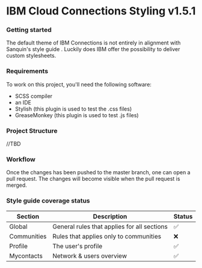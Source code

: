 # IBM Cloud Connections Styling v1.5.1

### Getting started
The default theme of IBM Connections is not entirely in alignment with Sanquin's style guide . Luckily does IBM offer the possibility to deliver custom stylesheets.

### Requirements
 To work on this project, you'll need the following software:
  - SCSS compiler
  - an IDE
  - Stylish (this plugin is used to test the .css files)
  - GreaseMonkey (this plugin is used to test .js files)

### Project Structure
//TBD

### Workflow
Once the changes has been pushed to the master branch, one can open a pull request. The changes will become visible when the pull request is merged.


### Style guide coverage status

|Section| Description | Status |
|-------|------------|---------|
| Global| General rules that applies for all sections| :white_check_mark: |
|Communities| Rules that applies only to communities|:x: |
|Profile | The user's profile |:white_check_mark:  |
| Mycontacts | Network & users overview | :white_check_mark: |





